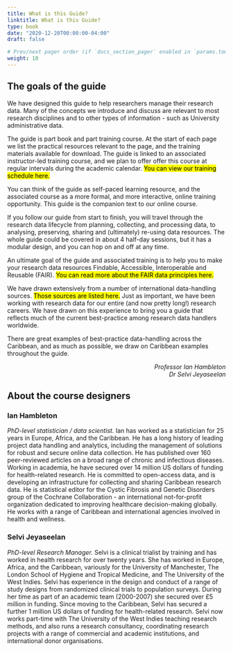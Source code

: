 ```yaml
---
title: What is this Guide?
linktitle: What is this Guide?
type: book
date: "2020-12-20T00:00:00-04:00"
draft: false

# Prev/next pager order (if `docs_section_pager` enabled in `params.toml`)
weight: 10
---
```


## The goals of the guide
We have designed this guide to help researchers manage their research data. Many of the concepts we introduce and discuss are relevant to most research disciplines and to other types of information - such as University administrative data. 

The guide is part book and part training course. At the start of each page we list the practical resources relevant to the page, and the training materials available for download. The guide is linked to an associated instructor-led training course, and we plan to offer offer this course at regular intervals during the academic calendar. <mark>You can view our training schedule here.</mark>

You can think of the guide as self-paced learning resource, and the associated course as a more formal, and more interactive, online training opportunity. This guide is the companion text to our online course.

If you follow our guide from start to finish, you will travel through the research data lifecycle from planning, collecting, and processing data, to analysing, preserving, sharing and (ultimately) re-using data resources. 
The whole guide could be covered in about 4 half-day sessions, but it has a modular design, and you can hop on and off at any time.

An ultimate goal of the guide and associated training is to help you to make your research data resources Findable, Accessible, Interoperable and Reusable (FAIR). <mark>You can read more about the FAIR data principles here.</mark>

We have drawn extensively from a number of international data-handling sources. <mark>Those sources are listed here.</mark> Just as important, we have been working with research data for our entire (and now pretty long!) research careers. We have drawn on this experience to bring you a guide that reflects much of the current best-practice among research data handlers worldwide.

There are great examples of best-practice data-handling across the Caribbean, and as much as possible, we draw on Caribbean examples throughout the guide.

<p style="text-align:right"><i>Professor Ian Hambleton</i></br><i>Dr Selvi Jeyaseelan</i></p>

## About the course designers
### Ian Hambleton
<i>PhD-level statistician / data scientist.</i> Ian has worked as a statistician for 25 years in Europe, Africa, and the Caribbean. He has a long history of leading project data handling and analytics, including the management of solutions for robust and secure online data collection. He has published over 160 peer-reviewed articles on a broad range of chronic and infectious diseases. Working in academia, he have secured over 14 million US dollars of funding for health-related research. He is committed to open-access data, and is developing an infrastructure for collecting and sharing Caribbean research data. He is statistical editor for the Cystic Fibrosis and Genetic Disorders group of the Cochrane Collaboration - an international not-for-profit organization dedicated to improving healthcare decision-making globally. He works with a range of Caribbean and international agencies involved in health and wellness.

### Selvi Jeyaseelan
<i>PhD-level Research Manager.</i>  Selvi is a clinical trialist by training and has worked in health research for over twenty years. She has worked in Europe, Africa, and the Caribbean, variously for the University of Manchester, The London School of Hygiene and Tropical Medicine, and The University of the West Indies. Selvi has experience in the design and conduct of a range of study designs from randomized clinical trials to population surveys. During her time as part of an academic team (2000-2007) she secured over £5 million in funding. Since moving to the Caribbean, Selvi has secured a further 1 million US dollars of funding for health-related research.  Selvi now works part-time with The University of the West Indies teaching research methods, and also runs a research consultancy, coordinating research projects with a range of commercial and academic institutions, and international donor organisations.

